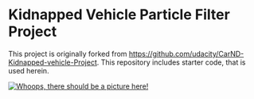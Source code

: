 # Kidnapped Vehicle Particle Filter Project
This project is originally forked from https://github.com/udacity/CarND-Kidnapped-vehicle-Project. This repository includes starter code, that is used herein.

[![Whoops, there should be a picture here!](https://img.youtube.com/vi/oENYCav-mQU/0.jpg)](https://youtu.be/oENYCav-mQU)
